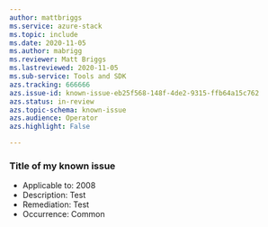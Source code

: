 ```yaml
--- 
author: mattbriggs
ms.service: azure-stack 
ms.topic: include 
ms.date: 2020-11-05
ms.author: mabrigg
ms.reviewer: Matt Briggs
ms.lastreviewed: 2020-11-05
ms.sub-service: Tools and SDK
azs.tracking: 666666
azs.issue-id: known-issue-eb25f568-148f-4de2-9315-ffb64a15c762 
azs.status: in-review
azs.topic-schema: known-issue 
azs.audience: Operator
azs.highlight: False

--- 
```

### Title of my known issue

- Applicable to: 2008
- Description: Test
- Remediation: Test
- Occurrence: Common
